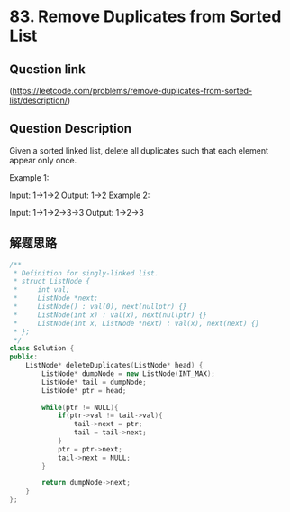# 83. Remove Duplicates from Sorted List

## Question link
(https://leetcode.com/problems/remove-duplicates-from-sorted-list/description/)

## Question Description

Given a sorted linked list, delete all duplicates such that each element appear only once.

Example 1:

Input: 1->1->2
Output: 1->2
Example 2:

Input: 1->1->2->3->3
Output: 1->2->3


## 解题思路


```c++
/**
 * Definition for singly-linked list.
 * struct ListNode {
 *     int val;
 *     ListNode *next;
 *     ListNode() : val(0), next(nullptr) {}
 *     ListNode(int x) : val(x), next(nullptr) {}
 *     ListNode(int x, ListNode *next) : val(x), next(next) {}
 * };
 */
class Solution {
public:
    ListNode* deleteDuplicates(ListNode* head) {
        ListNode* dumpNode = new ListNode(INT_MAX);
        ListNode* tail = dumpNode;
        ListNode* ptr = head;
        
        while(ptr != NULL){
            if(ptr->val != tail->val){
                tail->next = ptr;
                tail = tail->next;
            }
            ptr = ptr->next;
            tail->next = NULL;
        }
        
        return dumpNode->next;
    }
};
```